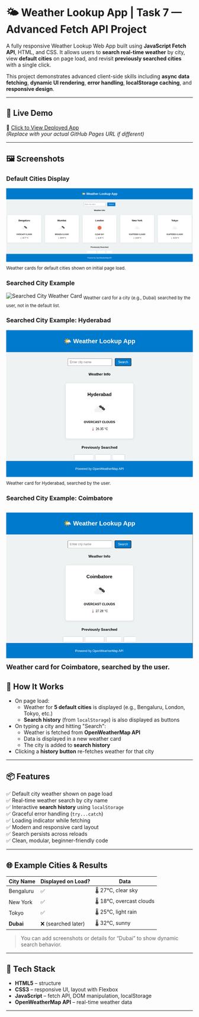# 🌤️ Weather Lookup App | Task 7 — Advanced Fetch API Project

A fully responsive Weather Lookup Web App built using **JavaScript Fetch API**, HTML, and CSS. It allows users to **search real-time weather** by city, view **default cities** on page load, and revisit **previously searched cities** with a single click.

This project demonstrates advanced client-side skills including **async data fetching**, **dynamic UI rendering**, **error handling**, **localStorage caching**, and **responsive design**.

---

## 🚀 Live Demo

🔗 [Click to View Deployed App](https://7chethan007.github.io/Task-7-WeatherApp/)  
_(Replace with your actual GitHub Pages URL if different)_

---

## 🖼️ Screenshots

### Default Cities Display

![Default Cities Weather Cards](assets/default-cities.png)
<sub>Weather cards for default cities shown on initial page load.</sub>

### Searched City Example

![Searched City Weather Card](assets/searched-city.png)
<sub>Weather card for a city (e.g., Dubai) searched by the user, not in the default list.</sub>
### Searched City Example: Hyderabad

![Searched City Weather Card - Hyderabad](assets/searched-city1.png)
<sub>Weather card for Hyderabad, searched by the user.</sub>

### Searched City Example: Coimbatore

![Searched City Weather Card - Coimbatore](assets/searched-city2.png)
<sub>Weather card for Coimbatore, searched by the user.</sub>
---

## 🧠 How It Works

- On page load:
    - Weather for **5 default cities** is displayed (e.g., Bengaluru, London, Tokyo, etc.)
    - **Search history** (from `localStorage`) is also displayed as buttons
- On typing a city and hitting "Search":
    - Weather is fetched from **OpenWeatherMap API**
    - Data is displayed in a new weather card
    - The city is added to **search history**
- Clicking a **history button** re-fetches weather for that city

---

## 📦 Features

✅ Default city weather shown on page load  
✅ Real-time weather search by city name  
✅ Interactive **search history** using `localStorage`  
✅ Graceful error handling (`try...catch`)  
✅ Loading indicator while fetching  
✅ Modern and responsive card layout  
✅ Search persists across reloads  
✅ Clean, modular, beginner-friendly code

---

## 🌐 Example Cities & Results

| City Name    | Displayed on Load? | Data |
|--------------|--------------------|------|
| Bengaluru    | ✅                 | 🌡️ 27°C, clear sky |
| New York     | ✅                 | 🌡️ 18°C, overcast clouds |
| Tokyo        | ✅                 | 🌡️ 25°C, light rain |
| **Dubai**    | ❌ (searched later) | 🌡️ 32°C, sunny |

> You can add screenshots or details for “Dubai” to show dynamic search behavior.

---

## 🧰 Tech Stack

- **HTML5** – structure
- **CSS3** – responsive UI, layout with Flexbox
- **JavaScript** – fetch API, DOM manipulation, localStorage
- **OpenWeatherMap API** – real-time weather data

---
